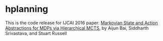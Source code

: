 # hplanning
This is the code release for IJCAI 2016 paper:
[Markovian State and Action Abstractions for MDPs via Hierarchical MCTS](http://aijunbai.github.io/publications/IJCAI16-Bai.pdf), by Aijun Bai, Siddharth Srivastava, and Stuart Russell

